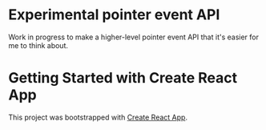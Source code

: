 # Experimental pointer event API

Work in progress to make a higher-level pointer event API that it's easier for me to think about.

# Getting Started with Create React App

This project was bootstrapped with [Create React App](https://github.com/facebook/create-react-app).
